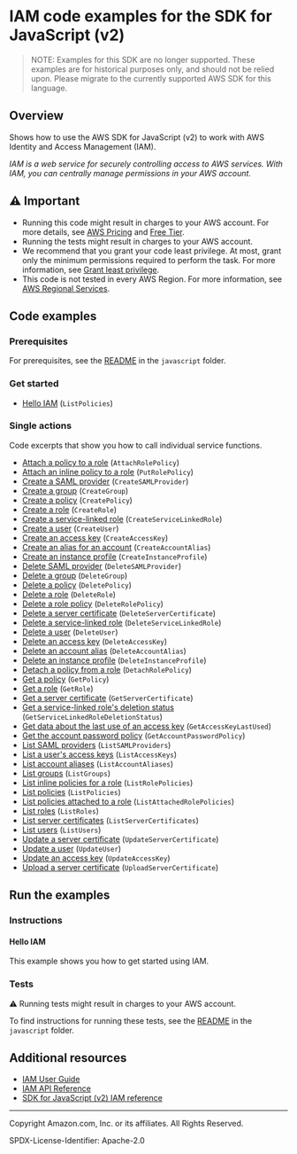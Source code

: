 # IAM code examples for the SDK for JavaScript (v2)

> NOTE: Examples for this SDK are no longer supported.
> These examples are for historical purposes only, and should not be relied upon.
> Please migrate to the currently supported AWS SDK for this language.

## Overview

Shows how to use the AWS SDK for JavaScript (v2) to work with AWS Identity and Access Management (IAM).

<!--custom.overview.start-->
<!--custom.overview.end-->

_IAM is a web service for securely controlling access to AWS services. With IAM, you can centrally manage permissions in your AWS account._

## ⚠ Important

* Running this code might result in charges to your AWS account. For more details, see [AWS Pricing](https://aws.amazon.com/pricing/?aws-products-pricing.sort-by=item.additionalFields.productNameLowercase&aws-products-pricing.sort-order=asc&awsf.Free%20Tier%20Type=*all&awsf.tech-category=*all) and [Free Tier](https://aws.amazon.com/free/?all-free-tier.sort-by=item.additionalFields.SortRank&all-free-tier.sort-order=asc&awsf.Free%20Tier%20Types=*all&awsf.Free%20Tier%20Categories=*all).
* Running the tests might result in charges to your AWS account.
* We recommend that you grant your code least privilege. At most, grant only the minimum permissions required to perform the task. For more information, see [Grant least privilege](https://docs.aws.amazon.com/IAM/latest/UserGuide/best-practices.html#grant-least-privilege).
* This code is not tested in every AWS Region. For more information, see [AWS Regional Services](https://aws.amazon.com/about-aws/global-infrastructure/regional-product-services).

<!--custom.important.start-->
<!--custom.important.end-->

## Code examples

### Prerequisites

For prerequisites, see the [README](../../README.md#Prerequisites) in the `javascript` folder.


<!--custom.prerequisites.start-->
<!--custom.prerequisites.end-->

### Get started

- [Hello IAM](None) (`ListPolicies`)


### Single actions

Code excerpts that show you how to call individual service functions.

- [Attach a policy to a role](iam_attachrolepolicy.js#L29) (`AttachRolePolicy`)
- [Attach an inline policy to a role](None) (`PutRolePolicy`)
- [Create a SAML provider](None) (`CreateSAMLProvider`)
- [Create a group](None) (`CreateGroup`)
- [Create a policy](iam_createpolicy.js#L29) (`CreatePolicy`)
- [Create a role](None) (`CreateRole`)
- [Create a service-linked role](None) (`CreateServiceLinkedRole`)
- [Create a user](iam_createuser.js#L29) (`CreateUser`)
- [Create an access key](iam_createaccesskeys.js#L29) (`CreateAccessKey`)
- [Create an alias for an account](iam_createaccountalias.js#L29) (`CreateAccountAlias`)
- [Create an instance profile](None) (`CreateInstanceProfile`)
- [Delete SAML provider](None) (`DeleteSAMLProvider`)
- [Delete a group](None) (`DeleteGroup`)
- [Delete a policy](None) (`DeletePolicy`)
- [Delete a role](None) (`DeleteRole`)
- [Delete a role policy](None) (`DeleteRolePolicy`)
- [Delete a server certificate](iam_deleteservercert.js#L29) (`DeleteServerCertificate`)
- [Delete a service-linked role](None) (`DeleteServiceLinkedRole`)
- [Delete a user](iam_deleteuser.js#L29) (`DeleteUser`)
- [Delete an access key](iam_deleteaccesskey.js#L29) (`DeleteAccessKey`)
- [Delete an account alias](iam_deleteaccountalias.js#L29) (`DeleteAccountAlias`)
- [Delete an instance profile](None) (`DeleteInstanceProfile`)
- [Detach a policy from a role](iam_detachrolepolicy.js#L29) (`DetachRolePolicy`)
- [Get a policy](iam_getpolicy.js#L29) (`GetPolicy`)
- [Get a role](None) (`GetRole`)
- [Get a server certificate](iam_getservercert.js#L29) (`GetServerCertificate`)
- [Get a service-linked role's deletion status](None) (`GetServiceLinkedRoleDeletionStatus`)
- [Get data about the last use of an access key](iam_accesskeylastused.js#L29) (`GetAccessKeyLastUsed`)
- [Get the account password policy](None) (`GetAccountPasswordPolicy`)
- [List SAML providers](None) (`ListSAMLProviders`)
- [List a user's access keys](iam_listaccesskeys.js#L29) (`ListAccessKeys`)
- [List account aliases](iam_listaccountaliases.js#L29) (`ListAccountAliases`)
- [List groups](None) (`ListGroups`)
- [List inline policies for a role](None) (`ListRolePolicies`)
- [List policies](None) (`ListPolicies`)
- [List policies attached to a role](None) (`ListAttachedRolePolicies`)
- [List roles](None) (`ListRoles`)
- [List server certificates](iam_listservercerts.js#L29) (`ListServerCertificates`)
- [List users](iam_listusers.js#L29) (`ListUsers`)
- [Update a server certificate](iam_updateservercert.js#L29) (`UpdateServerCertificate`)
- [Update a user](iam_updateuser.js#L29) (`UpdateUser`)
- [Update an access key](iam_updateaccesskey.js#L29) (`UpdateAccessKey`)
- [Upload a server certificate](None) (`UploadServerCertificate`)


<!--custom.examples.start-->
<!--custom.examples.end-->

## Run the examples

### Instructions


<!--custom.instructions.start-->
<!--custom.instructions.end-->

#### Hello IAM

This example shows you how to get started using IAM.



### Tests

⚠ Running tests might result in charges to your AWS account.


To find instructions for running these tests, see the [README](../../README.md#Tests)
in the `javascript` folder.



<!--custom.tests.start-->
<!--custom.tests.end-->

## Additional resources

- [IAM User Guide](https://docs.aws.amazon.com/IAM/latest/UserGuide/introduction.html)
- [IAM API Reference](https://docs.aws.amazon.com/IAM/latest/APIReference/welcome.html)
- [SDK for JavaScript (v2) IAM reference](https://docs.aws.amazon.com/AWSJavaScriptSDK/latest/AWS/Iam.html)

<!--custom.resources.start-->
<!--custom.resources.end-->

---

Copyright Amazon.com, Inc. or its affiliates. All Rights Reserved.

SPDX-License-Identifier: Apache-2.0